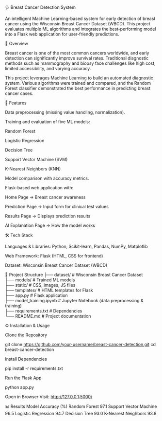 🩺 Breast Cancer Detection System

An intelligent Machine Learning-based system for early detection of breast cancer using the Wisconsin Breast Cancer Dataset (WBCD). This project evaluates multiple ML algorithms and integrates the best-performing model into a Flask web application for user-friendly predictions.

📖 Overview

Breast cancer is one of the most common cancers worldwide, and early detection can significantly improve survival rates. Traditional diagnostic methods such as mammography and biopsy face challenges like high cost, limited accessibility, and varying accuracy.

This project leverages Machine Learning to build an automated diagnostic system. Various algorithms were trained and compared, and the Random Forest classifier demonstrated the best performance in predicting breast cancer cases.

🚀 Features

Data preprocessing (missing value handling, normalization).

Training and evaluation of five ML models:

Random Forest

Logistic Regression

Decision Tree

Support Vector Machine (SVM)

K-Nearest Neighbors (KNN)

Model comparison with accuracy metrics.

Flask-based web application with:

Home Page → Breast cancer awareness

Prediction Page → Input form for clinical test values

Results Page → Displays prediction results

AI Explanation Page → How the model works

🛠️ Tech Stack

Languages & Libraries: Python, Scikit-learn, Pandas, NumPy, Matplotlib

Web Framework: Flask (HTML, CSS for frontend)

Dataset: Wisconsin Breast Cancer Dataset (WBCD)

📂 Project Structure
├── dataset/                      # Wisconsin Breast Cancer Dataset  
├── models/                       # Trained ML models  
├── static/                       # CSS, images, JS files  
├── templates/                    # HTML templates for Flask  
├── app.py                        # Flask application  
├── model_training.ipynb          # Jupyter Notebook (data preprocessing & training)  
├── requirements.txt              # Dependencies  
└── README.md                     # Project documentation  

⚙️ Installation & Usage

Clone the Repository

git clone https://github.com/your-username/breast-cancer-detection.git
cd breast-cancer-detection


Install Dependencies

pip install -r requirements.txt


Run the Flask App

python app.py


Open in Browser
Visit: http://127.0.0.1:5000/

📊 Results
Model	Accuracy (%)
Random Forest	97.1
Support Vector Machine	96.5
Logistic Regression	94.7
Decision Tree	93.0
K-Nearest Neighbors	93.8

